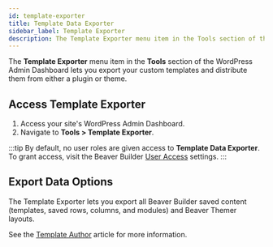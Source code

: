 ```yaml
---
id: template-exporter
title: Template Data Exporter
sidebar_label: Template Exporter
description: The Template Exporter menu item in the Tools section of the WordPress Admin Dashboard lets you export your custom templates and distribute them from either a plugin or theme.
---
```


The **Template Exporter** menu item in the **Tools** section of the WordPress Admin Dashboard lets you export your custom templates and distribute them from either a plugin or theme.

## Access Template Exporter

1. Access your site's WordPress Admin Dashboard.
2. Navigate to **Tools > Template Exporter**.

:::tip
By default, no user roles are given access to **Template Data Exporter**. To grant access, visit the Beaver Builder [User Access](user-access.md#template-data-exporter) settings.
:::

## Export Data Options

The Template Exporter lets you export all Beaver Builder saved content (templates, saved rows, columns, and modules) and Beaver Themer layouts.

See the [Template Author](../developer/how-to-tips/theme-author-templates/) article for more information.
